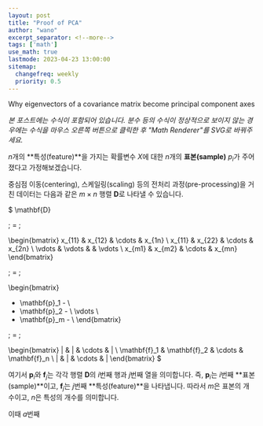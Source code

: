 ```yaml
---
layout: post
title: "Proof of PCA"
author: "wano"
excerpt_separator: <!--more-->
tags: ['math']
use_math: true
lastmode: 2023-04-23 13:00:00
sitemap:
  changefreq: weekly
  priority: 0.5
---
```


Why eigenvectors of a covariance matrix become principal component axes<!--more-->

*본 포스트에는 수식이 포함되어 있습니다. 분수 등의 수식이 정상적으로 보이지 않는 경우에는 수식을 마우스 오른쪽 버튼으로 클릭한 후 "Math Renderer"를 SVG로 바꿔주세요.*


$n$개의 **특성(feature)**을 가지는 확률변수 $X$에 대한 $n$개의 **표본(sample)** $p_i$가 주어졌다고 가정해보겠습니다.

중심점 이동(centering), 스케일링(scaling) 등의 전처리 과정(pre-processing)을 거친 데이터는 다음과 같은 $m \times n$ 행렬 $\mathbf{D}$로 나타낼 수 있습니다.

$
\mathbf{D}

\; = \;

\begin{bmatrix}
x_{11} & x_{12} & \cdots & x_{1n} \\
x_{11} & x_{22} & \cdots & x_{2n} \\
\vdots & \vdots & & \vdots \\
x_{m1} & x_{m2} & \cdots & x_{mn}
\end{bmatrix}

\; = \;

\begin{bmatrix}
- \mathbf{p}_1 - \\
- \mathbf{p}_2 - \\
\vdots \\
- \mathbf{p}_m - \\
\end{bmatrix}

\; = \;

\begin{bmatrix}
| & | & \cdots & | \\
\mathbf{f}_1 & \mathbf{f}_2 & \cdots & \mathbf{f}_n \\
| & | & \cdots & |
\end{bmatrix}
$

여기서 $\mathbf{p}_i$와 $\mathbf{f}_j$는 각각 행렬 $\mathbf{D}$의 $i$번째 행과 $j$번째 열을 의미합니다. 즉, $\mathbf{p}_i$는 $i$번째 **표본(sample)**이고, $\mathbf{f}_j$는 $j$번째 **특성(feature)**을 나타냅니다. 따라서 $m$은 표본의 개수이고, $n$은 특성의 개수를 의미합니다.

이때 $a$번째

